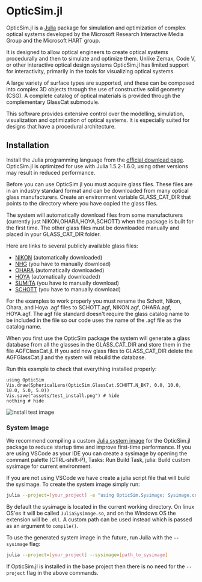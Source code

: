 # OpticSim.jl

OpticSim.jl is a [Julia](https://julialang.org/) package for simulation and optimization of complex optical systems developed by the Microsoft Research Interactive Media Group and the Microsoft HART group.

It is designed to allow optical engineers to create optical systems procedurally and then to simulate and optimize them. Unlike Zemax, Code V, or other interactive optical design systems OpticSim.jl has limited support for interactivity, primarily in the tools for visualizing optical systems.

A large variety of surface types are supported, and these can be composed into complex 3D objects through the use of constructive solid geometry (CSG). A complete catalog of optical materials is provided through the complementary GlassCat submodule.

This software provides extensive control over the modelling, simulation, visualization and optimization of optical systems. It is especially suited for designs that have a procedural architecture.


## Installation

Install the Julia programming language from the [official download page](https://julialang.org/downloads/).
OpticSim.jl is optimized for use with Julia 1.5.2-1.6.0, using other versions may result in reduced performance.

Before you can use OpticSim.jl you must acquire glass files. These files are in an industry standard format and can be downloaded from many optical glass manufacturers. Create an environment variable GLASS_CAT_DIR that points to the directory where you have copied the glass files. 

The system will automatically download files from some manufacturers (currently just NIKON,OHARA,HOYA,SCHOTT) when the package is built for the first time. The other glass files must be downloaded manually and placed in your GLASS_CAT_DIR folder.

Here are links to several publicly available glass files:
*   [NIKON](https://www.nikon.com/products/optical-glass/assets/pdf/nikon_zemax_data.zip) (automatically downloaded)
*   [NHG](http://hbnhg.com/down/data/nhgagp.zip) (you have to manually download)
*   [OHARA](https://www.oharacorp.com/xls/OHARA_201130_CATALOG.zip) (automatically downloaded)
*   [HOYA](https://hoyaoptics.com/wp-content/uploads/2019/10/HOYA20170401.zip) (automatically downloaded)
*   [SUMITA](https://www.sumita-opt.co.jp/en/download/) (you have to manually download)
*   [SCHOTT](https://www.schott.com/advanced_optics/english/download/index.html) (you have to manually download)

For the examples to work properly you must rename the Schott, Nikon, Ohara, and Hoya .agf files to SCHOTT.agf, NIKON.agf, OHARA.agf, HOYA.agf. The agf file standard doesn't require the glass catalog name to be included in the file so our code uses the name of the .agf file as the catalog name.

When you first use the OpticSim package the system will generate a glass database from all the glasses in the GLASS_CAT_DIR and store them in the file AGFClassCat.jl. If you add new glass files to GLASS_CAT_DIR delete the AGFGlassCat.jl and the system will rebuild the database.

Run this example to check that everything installed properly:

```@example
using OpticSim
Vis.draw(SphericalLens(OpticSim.GlassCat.SCHOTT.N_BK7, 0.0, 10.0, 10.0, 5.0, 5.0))
Vis.save("assets/test_install.png") # hide
nothing # hide
```

![install test image](assets/test_install.png)

### System Image

We recommend compiling a custom [Julia system image](https://julialang.github.io/PackageCompiler.jl/dev/sysimages) for the OpticSim.jl package to reduce startup time and improve first-time performance.
If you are using VSCode as your IDE you can create a sysimage by opening the commant palette (CTRL-shift-P), Tasks: Run Build Task, julia: Build custom sysimage for current environment.

If you are not using VSCode we have create a julia script file that will build the sysimage. To create the system image simply run:

```bash
julia --project=[your_project] -e "using OpticSim.Sysimage; Sysimage.compile()"
```

By default the sysimage is located in the current working directory. On linux OS'es it will be called `JuliaSysimage.so`, and on the Windows OS the extension will be `.dll`. A custom path can be used instead which is passed as an argument to `compile()`.

To use the generated system image in the future, run Julia with the `--sysimage` flag:

```bash
julia --project=[your_project] --sysimage=[path_to_sysimage]
```

If OpticSim.jl is installed in the base project then there is no need for the `--project` flag in the above commands.

